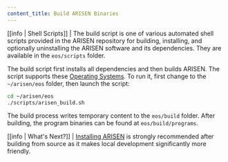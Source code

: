 ```yaml
---
content_title: Build ARISEN Binaries
---
```


[[info | Shell Scripts]]
| The build script is one of various automated shell scripts provided in the ARISEN repository for building, installing, and optionally uninstalling the ARISEN software and its dependencies. They are available in the `eos/scripts` folder.

The build script first installs all dependencies and then builds ARISEN. The script supports these [Operating Systems](../../index.md#supported-operating-systems). To run it, first change to the `~/arisen/eos` folder, then launch the script:

```sh
cd ~/arisen/eos
./scripts/arisen_build.sh
```

The build process writes temporary content to the `eos/build` folder. After building, the program binaries can be found at `eos/build/programs`.

[[info | What's Next?]]
| [Installing ARISEN](03_install-arisen-binaries.md) is strongly recommended after building from source as it makes local development significantly more friendly.
